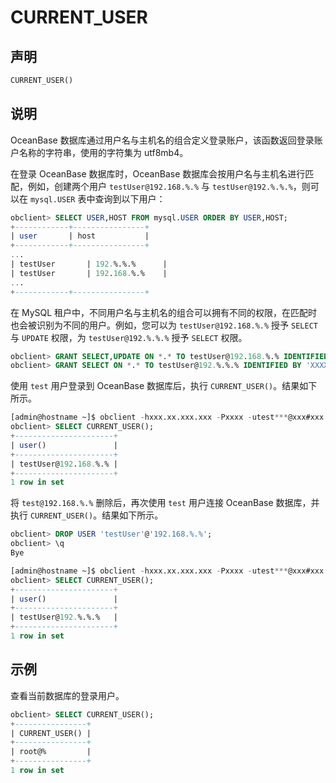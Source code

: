 # CURRENT_USER

## 声明

```sql
CURRENT_USER()
```

## 说明

OceanBase 数据库通过用户名与主机名的组合定义登录账户，该函数返回登录账户名称的字符串，使用的字符集为 utf8mb4。

在登录 OceanBase 数据库时，OceanBase 数据库会按用户名与主机名进行匹配，例如，创建两个用户 `testUser@192.168.%.%` 与 `testUser@192.%.%.%`，则可以在 `mysql.USER` 表中查询到以下用户：

```sql
obclient> SELECT USER,HOST FROM mysql.USER ORDER BY USER,HOST;
+------------+----------------+
| user       | host           |
+------------+----------------+
...
| testUser       | 192.%.%.%      |
| testUser       | 192.168.%.%    |
...
+------------+----------------+
```

在 MySQL 租户中，不同用户名与主机名的组合可以拥有不同的权限，在匹配时也会被识别为不同的用户。例如，您可以为 `testUser@192.168.%.%` 授予 `SELECT` 与 `UPDATE` 权限，为 `testUser@192.%.%.%` 授予 `SELECT` 权限。

```sql
obclient> GRANT SELECT,UPDATE ON *.* TO testUser@192.168.%.% IDENTIFIED BY 'XXXXXX';
obclient> GRANT SELECT ON *.* TO testUser@192.%.%.% IDENTIFIED BY 'XXXXXX';
```

使用 `test` 用户登录到 OceanBase 数据库后，执行 `CURRENT_USER()`。结果如下所示。

```sql
[admin@hostname ~]$ obclient -hxxx.xx.xxx.xxx -Pxxxx -utest***@xxx#xxx -p
obclient> SELECT CURRENT_USER();
+----------------------+
| user()               |
+----------------------+
| testUser@192.168.%.% |
+----------------------+
1 row in set 
```

将 `test@192.168.%.%` 删除后，再次使用 `test` 用户连接 OceanBase 数据库，并执行 `CURRENT_USER()`。结果如下所示。

```sql
obclient> DROP USER 'testUser'@'192.168.%.%';
obclient> \q
Bye

[admin@hostname ~]$ obclient -hxxx.xx.xxx.xxx -Pxxxx -utest***@xxx#xxx -p
obclient> SELECT CURRENT_USER();
+----------------------+
| user()               |
+----------------------+
| testUser@192.%.%.%   |
+----------------------+
1 row in set 
```

## 示例

查看当前数据库的登录用户。

```sql
obclient> SELECT CURRENT_USER();
+----------------+
| CURRENT_USER() |
+----------------+
| root@%         |
+----------------+
1 row in set 
```
